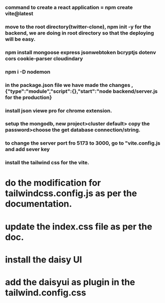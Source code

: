### command to create a react application = npm create vite@latest
### move to the root directory(twitter-clone), npm init -y for the backend, we are doing in root directory so that the deploying will be easy.
### npm install mongoose express jsonwebtoken bcryptjs dotenv cors cookie-parser cloudindary
### npm i -D nodemon
### in the package.json file we have made the changes , {"type":"module","script":{},"start":"node backend/server.js for the production}
### install json viewe pro for chrome extension.
### setup the mongodb, new project>cluster default> copy the password>choose the get database connection/string.
### to change the server port fro 5173 to 3000, go to "vite.config.js and add sever key
### install the tailwind css for the vite.
# do the modification for tailwindcss.config.js as per the documentation.
# update the index.css file as per the doc.
# install the daisy UI
# add the daisyui as plugin in the tailwind.config.css